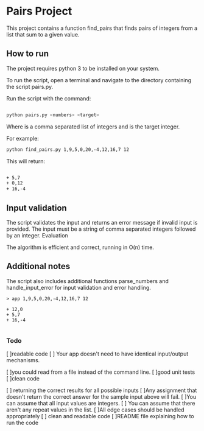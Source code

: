 # Pairs Project

This project contains a function find_pairs that finds pairs of integers from a list that sum to a given value.

## How to run

The project requires python 3 to be installed on your system.

To run the script, open a terminal and navigate to the directory containing the script pairs.py.

Run the script with the command:

```bash

python pairs.py <numbers> <target>
```
Where <numbers> is a comma separated list of integers and <target> is the target integer.

For example:

```bash
python find_pairs.py 1,9,5,0,20,-4,12,16,7 12
```

This will return:
```bash

+ 5,7
+ 0,12
+ 16,-4

```

## Input validation

The script validates the input and returns an error message if invalid input is provided. The input must be a string of comma separated integers followed by an integer.
Evaluation

The algorithm is efficient and correct, running in O(n) time.
## Additional notes

The script also includes additional functions parse_numbers and handle_input_error for input validation and error handling.




```
> app 1,9,5,0,20,-4,12,16,7 12
​
+ 12,0
+ 5,7
+ 16,-4
​
```
### Todo
[ ]readable code
[ ] Your app doesn't need to have identical input/output mechanisms.

[ ]you could read from a file instead of the command line.
[ ]good unit tests
[ ]clean code

[ ] returning the correct results for all possible inputs
[ ]Any assignment that doesn't return the correct answer for the sample input
above will fail.
[ ]You can assume that all input values are integers. 
[ ] You can assume that there aren't any repeat values in the list.
[ ]All edge cases should be handled appropriately
[ ] clean and readable code
[ ]README file explaining how to run the code
